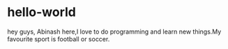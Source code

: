 # hello-world
hey guys,
Abinash here,I love to do programming and learn new things.My favourite sport is football or soccer.
